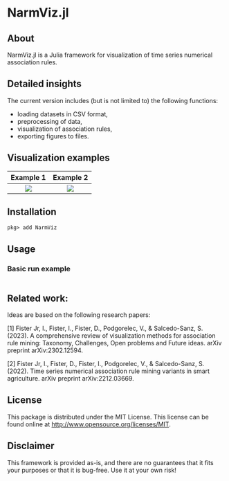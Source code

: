 # NarmViz.jl

## About

NarmViz.jl is a Julia framework for visualization of time series numerical association rules.

## Detailed insights
The current version includes (but is not limited to) the following functions:

- loading datasets in CSV format,
- preprocessing of data,
- visualization of association rules,
- exporting figures to files.

## Visualization examples

Example 1            |  Example 2
:-------------------------:|:-------------------------:
![](https://raw.githubusercontent.com/firefly-cpp/NarmViz.jl/main/.github/logo/Fig1.png)  |  ![](https://raw.githubusercontent.com/firefly-cpp/NarmViz.jl/main/.github/logo/Fig2.png)

## Installation

```
pkg> add NarmViz
```

## Usage

### Basic run example

```julia

```

## Related work:

Ideas are based on the following research papers:

[1] Fister Jr, I., Fister, I., Fister, D., Podgorelec, V., & Salcedo-Sanz, S. (2023). A comprehensive review of visualization methods for association rule mining: Taxonomy, Challenges, Open problems and Future ideas. arXiv preprint arXiv:2302.12594.

[2] Fister Jr, I., Fister, D., Fister, I., Podgorelec, V., & Salcedo-Sanz, S. (2022). Time series numerical association rule mining variants in smart agriculture. arXiv preprint arXiv:2212.03669.

## License

This package is distributed under the MIT License. This license can be found online at <http://www.opensource.org/licenses/MIT>.

## Disclaimer

This framework is provided as-is, and there are no guarantees that it fits your purposes or that it is bug-free. Use it at your own risk!

